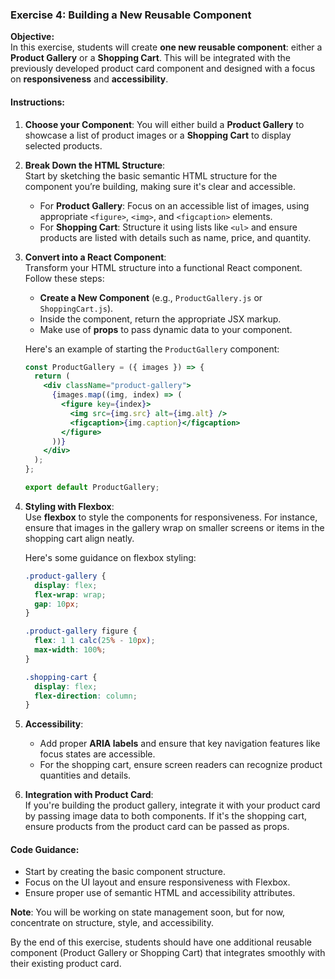 ### Exercise 4: Building a New Reusable Component

**Objective:**  
In this exercise, students will create **one new reusable component**: either a **Product Gallery** or a **Shopping Cart**. This will be integrated with the previously developed product card component and designed with a focus on **responsiveness** and **accessibility**.

#### Instructions:

1. **Choose your Component**: You will either build a **Product Gallery** to showcase a list of product images or a **Shopping Cart** to display selected products.
   
2. **Break Down the HTML Structure**:  
   Start by sketching the basic semantic HTML structure for the component you’re building, making sure it's clear and accessible.
   
   - For **Product Gallery**: Focus on an accessible list of images, using appropriate `<figure>`, `<img>`, and `<figcaption>` elements.
   - For **Shopping Cart**: Structure it using lists like `<ul>` and ensure products are listed with details such as name, price, and quantity.
   
3. **Convert into a React Component**:  
   Transform your HTML structure into a functional React component. Follow these steps:
   
   - **Create a New Component** (e.g., `ProductGallery.js` or `ShoppingCart.js`).
   - Inside the component, return the appropriate JSX markup.
   - Make use of **props** to pass dynamic data to your component.

   Here's an example of starting the `ProductGallery` component:
   ```jsx
   const ProductGallery = ({ images }) => {
     return (
       <div className="product-gallery">
         {images.map((img, index) => (
           <figure key={index}>
             <img src={img.src} alt={img.alt} />
             <figcaption>{img.caption}</figcaption>
           </figure>
         ))}
       </div>
     );
   };

   export default ProductGallery;
   ```

4. **Styling with Flexbox**:  
   Use **flexbox** to style the components for responsiveness. For instance, ensure that images in the gallery wrap on smaller screens or items in the shopping cart align neatly.

   Here's some guidance on flexbox styling:
   ```css
   .product-gallery {
     display: flex;
     flex-wrap: wrap;
     gap: 10px;
   }

   .product-gallery figure {
     flex: 1 1 calc(25% - 10px);
     max-width: 100%;
   }

   .shopping-cart {
     display: flex;
     flex-direction: column;
   }
   ```

5. **Accessibility**:  
   - Add proper **ARIA labels** and ensure that key navigation features like focus states are accessible.
   - For the shopping cart, ensure screen readers can recognize product quantities and details.

6. **Integration with Product Card**:  
   If you're building the product gallery, integrate it with your product card by passing image data to both components. If it's the shopping cart, ensure products from the product card can be passed as props.

#### Code Guidance:
- Start by creating the basic component structure.
- Focus on the UI layout and ensure responsiveness with Flexbox.
- Ensure proper use of semantic HTML and accessibility attributes.

**Note**: You will be working on state management soon, but for now, concentrate on structure, style, and accessibility.

By the end of this exercise, students should have one additional reusable component (Product Gallery or Shopping Cart) that integrates smoothly with their existing product card.